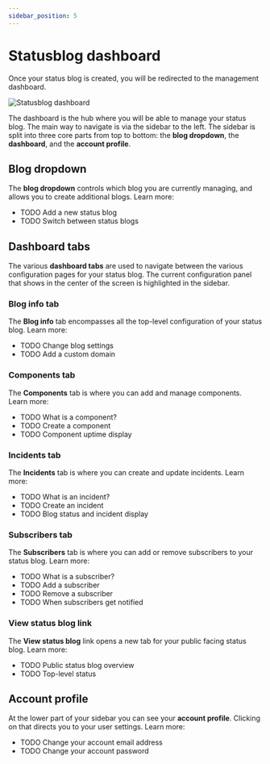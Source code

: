 ```yaml
---
sidebar_position: 5
---
```


# Statusblog dashboard

Once your status blog is created, you will be redirected to the management dashboard. 

![Statusblog dashboard](/img/statusblog-dashboard-2.png)

The dashboard is the hub where you will be able to manage your status blog. The main way to navigate is via the sidebar to the left. The sidebar is split into three core parts from top to bottom: the **blog dropdown**, the **dashboard**, and the **account profile**. 

## Blog dropdown

The **blog dropdown** controls which blog you are currently managing, and allows you to create additional blogs. Learn more:

* TODO Add a new status blog
* TODO Switch between status blogs

## Dashboard tabs

The various **dashboard tabs** are used to navigate between the various configuration pages for your status blog. The current configuration panel that shows in the center of the screen is highlighted in the sidebar.

### Blog info tab

The **Blog info** tab encompasses all the top-level configuration of your status blog. Learn more:

* TODO Change blog settings
* TODO Add a custom domain

### Components tab

The **Components** tab is where you can add and manage components. Learn more:

* TODO What is a component?
* TODO Create a component
* TODO Component uptime display

### Incidents tab

The **Incidents** tab is where you can create and update incidents. Learn more:

* TODO What is an incident?
* TODO Create an incident
* TODO Blog status and incident display

### Subscribers tab

The **Subscribers** tab is where you can add or remove subscribers to your status blog. Learn more:

* TODO What is a subscriber?
* TODO Add a subscriber
* TODO Remove a subscriber
* TODO When subscribers get notified

### View status blog link

The **View status blog** link opens a new tab for your public facing status blog. Learn more:

* TODO Public status blog overview
* TODO Top-level status

## Account profile

At the lower part of your sidebar you can see your **account profile**. Clicking on that directs you to your user settings. Learn more:

* TODO Change your account email address
* TODO Change your account password

